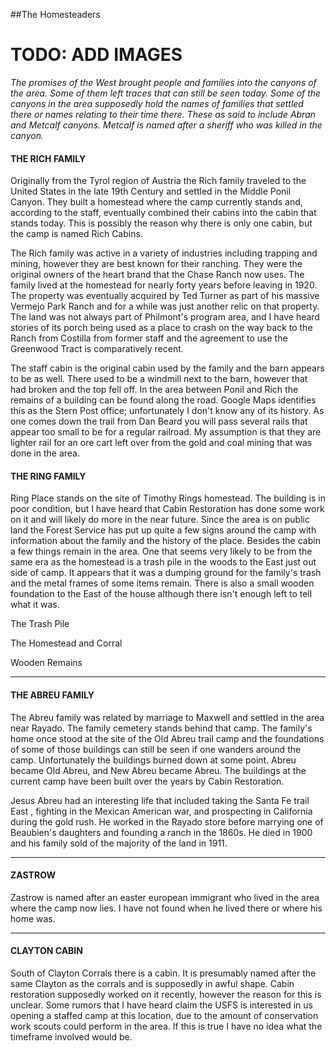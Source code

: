 ##The Homesteaders
# TODO: ADD IMAGES
*The promises of the West brought people and families into the canyons of the area. Some of them left traces that can still be seen today. Some of the canyons in the area supposedly hold the names of families that settled there or names relating to their time there. These as said to include Abran and Metcalf canyons. Metcalf is named after a sheriff who was killed in the canyon.*
#### THE RICH FAMILY
Originally from the Tyrol region of Austria the Rich family traveled to the United States in the late 19th Century and settled in the Middle Ponil Canyon. They built a homestead where the camp currently stands and, according to the staff, eventually combined their cabins into the cabin that stands today. This is possibly the reason why there is only one cabin, but the camp is named Rich Cabins. 

The Rich family was active in a variety of industries including trapping and mining, however they are best known for their ranching. They were the original owners of the heart brand that the Chase Ranch now uses.
The family lived at the homestead for nearly forty years before leaving in 1920. The property was eventually acquired by Ted Turner as part of his massive Vermejo Park Ranch and for a while was just another relic on that property. The land was not always part of Philmont's program area, and I have heard stories of its porch being used as a place to crash on the way back to the Ranch from Costilla from former staff and the agreement to use the Greenwood Tract is comparatively recent. 

The staff cabin is the original cabin used by the family and the barn appears to be as well. There used to be a windmill next to the barn, however that had broken and the top fell off. In the area between Ponil and Rich the remains of a building can be found along the road. Google Maps identifies this as the Stern Post office; unfortunately I don't know any of its history. As one comes down the trail from Dan Beard you will pass several rails that appear too small to be for a regular railroad. My assumption is that they are lighter rail for an ore cart left over from the gold and coal mining that was done in the area.

#### THE RING FAMILY
Ring Place stands on the site of Timothy Rings homestead. The building is in poor condition, but I have heard that Cabin Restoration has done some work on it and will likely do more in the near future. Since the area is on public land the Forest Service has put up quite a few signs around the camp with information about the family and the history of the place. Besides the cabin a few things remain in the area. One that seems very likely to be from the same era as the homestead is a trash pile in the woods to the East just out side of camp. It appears that it was a dumping ground for the family's trash and the metal frames of some items remain. There is also a small wooden foundation to the East of the house although there isn't enough left to tell what it was.






The Trash Pile

 

The Homestead and Corral

 

Wooden Remains

 

***
#### THE ABREU FAMILY
The Abreu family was related by marriage to Maxwell and settled in the area near Rayado. The family cemetery stands behind that camp. The family's home once stood at the site of the Old Abreu trail camp and the foundations of some of those buildings can still be seen if one wanders around the camp. Unfortunately the buildings burned down at some point. Abreu became Old Abreu, and New Abreu became Abreu. The buildings at the current camp have been built over the years by Cabin Restoration. 

Jesus Abreu had an interesting life that included taking the Santa Fe trail East , fighting in the Mexican American war, and prospecting in California during the gold rush. He worked in the Rayado store before marrying one of Beaubien's daughters and founding a ranch in the 1860s. He died in 1900 and his family sold of the majority of the land in 1911.
***
#### ZASTROW
Zastrow is named after an  easter european immigrant who lived in the area where the camp now lies. I have not found when he lived there or where his home was.
***
#### CLAYTON CABIN
South of Clayton Corrals there is a cabin. It is presumably named after the same Clayton as the corrals and is supposedly in awful shape. Cabin restoration supposedly worked on it recently, however the reason for this is unclear. Some rumors that I have heard claim the USFS is interested in us opening a staffed camp at this location, due to the amount of conservation work scouts could perform in the area. If this is true I have no idea what the timeframe involved would be.
